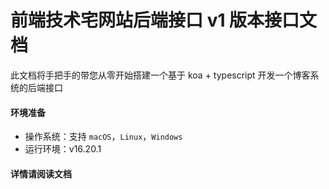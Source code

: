 # 前端技术宅网站后端接口 v1 版本接口文档

此文档将手把手的带您从零开始搭建一个基于 koa + typescript 开发一个博客系统的后端接口

#### 环境准备

- 操作系统：支持 `macOS`，`Linux`，`Windows`
- 运行环境：v16.20.1

#### 详情请阅读文档
